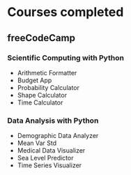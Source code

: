 # Courses completed 
## freeCodeCamp
### Scientific Computing with Python
- Arithmetic Formatter
- Budget App
- Probability Calculator
- Shape Calculator
- Time Calculator
### Data Analysis with Python
- Demographic Data Analyzer
- Mean Var Std
- Medical Data Visualizer
- Sea Level Predictor
- Time Series Visualizer
